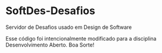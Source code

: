 # SoftDes-Desafios
Servidor de Desafios usado em Design de Software

Esse código foi intencionalmente modificado para a disciplina Desenvolvimento Aberto. Boa Sorte!

